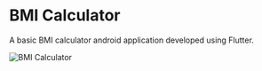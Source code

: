 # BMI Calculator

A basic BMI calculator android application developed using Flutter.

![BMI Calculator](https://user-images.githubusercontent.com/37047508/164227833-4ddf9b5c-393a-4f49-a2cb-0df2c26c6e90.PNG)
